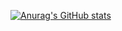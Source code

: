 [![Anurag's GitHub stats](https://github-readme-stats.vercel.app/api?username=5uper0)](https://github.com/anuraghazra/github-readme-stats)

